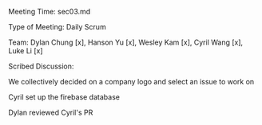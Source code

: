 Meeting Time: sec03.md

Type of Meeting: Daily Scrum

Team: Dylan Chung [x], Hanson Yu [x], Wesley Kam [x], Cyril Wang [x], Luke Li [x]

Scribed Discussion:

We collectively decided on a company logo and select an issue to work on

Cyril set up the firebase database

Dylan reviewed Cyril's PR

